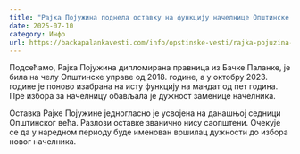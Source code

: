 ```yaml
---
title: "Рајка Појужина поднела оставку на функцију начелнице Општинске управе"
date: 2025-07-10
category: Инфо
url: https://backapalankavesti.com/info/opstinske-vesti/rajka-pojuzina-podnela-ostavku-na-funkciju-nacelnice-opstinske-uprave/
---
```


Подсећамо, Рајка Појужина дипломирана правница из Бачке Паланке, је била на челу Општинске управе од 2018. године, а у октобру 2023. године је поново изабрана на исту функцију на мандат од пет година. Пре избора за начелницу обављала је дужност заменице начелника.

Оставка Рајке Појужине једногласно је усвојена на данашњој седници Општинског већа. Разлози оставке званично нису саопштени. Очекује се да у наредном периоду буде именован вршилац дужности до избора новог начелника.
